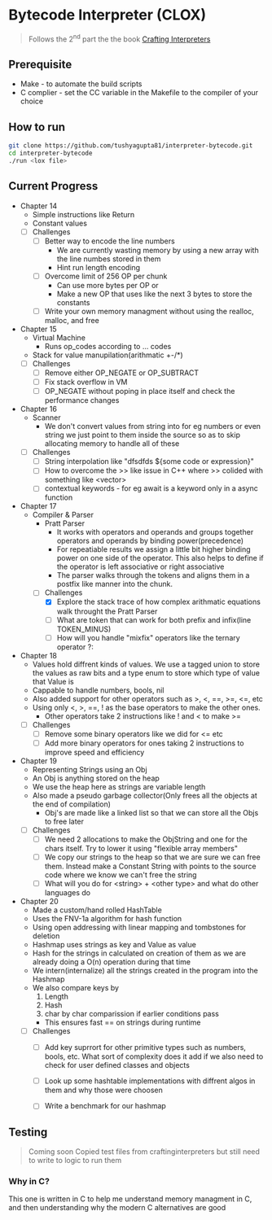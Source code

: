 # Bytecode Interpreter (CLOX)
> Follows the 2<sup>nd</sup> part the the book [Crafting Interpreters](https://craftinginterpreters.com/chunks-of-bytecode.html)

## Prerequisite
- Make - to automate the build scripts
- C complier - set the CC variable in the Makefile to the compiler of your choice

## How to run
```sh
git clone https://github.com/tushyagupta81/interpreter-bytecode.git
cd interpreter-bytecode
./run <lox file>
```

## Current Progress
- Chapter 14
    - Simple instructions like Return
    - Constant values
    - [ ] Challenges
        - [ ] Better way to encode the line numbers
            - We are currently wasting memory by using a new array with the line numbes stored in them
            - Hint run length encoding
        - [ ] Overcome limit of 256 OP per chunk
            - Can use more bytes per OP or
            - Make a new OP that uses like the next 3 bytes to store the constants
        - [ ] Write your own memory managment without using the realloc, malloc, and free
- Chapter 15
    - Virtual Machine
        - Runs op_codes according to ... codes
    - Stack for value manupilation(arithmatic +-/\*)
    - [ ] Challenges
        - [ ] Remove either OP_NEGATE or OP_SUBTRACT
        - [ ] Fix stack overflow in VM
        - [ ] OP_NEGATE without poping in place itself and check the performance changes
- Chapter 16
    - Scanner
        - We don't convert values from string into for eg numbers or even string we just point to them inside the source so as to skip allocating memory to handle all of these
    - [ ] Challenges
        - [ ] String interpolation like "dfsdfds ${some code or expression}"
        - [ ] How to overcome the >> like issue in C++ where >> colided with something like <vector<vector>>
        - [ ] contextual keywords - for eg await is a keyword only in a async function
- Chapter 17
    - Compiler & Parser
        - Pratt Parser
            - It works with operators and operands and groups together operators and operands by binding power(precedence)
            - For repeatiable results we assign a little bit higher binding power on one side of the operator. This also helps to define if the operator is left associative or right associative
            - The parser walks through the tokens and aligns them in a postfix like manner into the chunk.
        - [ ] Challenges
            - [x] Explore the stack trace of how complex arithmatic equations walk throught the Pratt Parser
            - [ ] What are token that can work for both prefix and infix(line TOKEN_MINUS)
            - [ ] How will you handle "mixfix" operators like the ternary operator ?:
- Chapter 18
    - Values hold diffrent kinds of values. We use a tagged union to store the values as raw bits and a type enum to store which type of value that Value is
    - Cappable to handle numbers, bools, nil
    - Also added support for other operators such as >, <, ==, >=, <=, etc
    - Using only <, >, ==, ! as the base operators to make the other ones.
        - Other operators take 2 instructions like ! and < to make >=
    - [ ] Challenges
        - [ ] Remove some binary operators like we did for <= etc
        - [ ] Add more binary operators for ones taking 2 instructions to improve speed and efficiency
- Chapter 19
    - Representing Strings using an Obj
    - An Obj is anything stored on the heap
    - We use the heap here as strings are variable length
    - Also made a pseudo garbage collector(Only frees all the objects at the end of compilation)
        - Obj's are made like a linked list so that we can store all the Objs to free later
    - [ ] Challenges
        - [ ] We need 2 allocations to make the ObjString and one for the chars itself. Try to lower it using "flexible array members"
        - [ ] We copy our strings to the heap so that we are sure we can free them. Instead make a Constant String with points to the source code where we know we can't free the string
        - [ ] What will you do for \<string\> + \<other type\> and what do other languages do
- Chapter 20
    - Made a custom/hand rolled HashTable
    - Uses the FNV-1a algorithm for hash function
    - Using open addressing with linear mapping and tombstones for deletion
    - Hashmap uses strings as key and Value as value
    - Hash for the strings in calculated on creation of them as we are already doing a O(n) operation during that time
    - We intern(internalize) all the strings created in the program into the Hashmap
    - We also compare keys by
        1. Length
        2. Hash
        3. char by char comparission if earlier conditions pass
        - This ensures fast == on strings during runtime
    - [ ] Challenges
        - [ ] Add key suprrort for other primitive types such as numbers, bools, etc. What sort of complexity does it add if we also need to check for user defined classes and objects
        - [ ] Look up some hashtable implementations with diffrent algos in them and why those were choosen
        - [ ] Write a benchmark for our hashmap


## Testing
> Coming soon
> Copied test files from craftinginterpreters but still need to write to logic to run them

### Why in C?
This one is written in C to help me understand memory managment in C, and then understanding why the modern C alternatives are good
